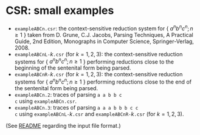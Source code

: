 # CSR: small examples

- <code>exampleABCn.csr</code>: the context-sensitive reduction system for { $a^nb^nc^n;n\ge1$ } taken from D. Grune, C.J. Jacobs, Parsing Techniques, A Practical Guide, 2nd Edition, Monographs in Computer Science, Springer-Verlag, 2008.
- <code>exampleABCnL-</code>$k$<code>.csr</code> (for $k=1,2,3$): the context-sensitive reduction systems for { $a^nb^nc^n;n\ge1$ } performing reductions close to the beginning of the sentenital form being parsed.
- <code>exampleABCnR-</code>$k$<code>.csr</code> (for $k=1,2,3$): the context-sensitive reduction systems for { $a^nb^nc^n;n\ge1$ } performing reductions close to the end of the sentenital form being parsed.
- <code>exampleABCn.2</code>: traces of parsing <code>a a b b c c</code> using <code>exampleABCn.csr</code>.
- <code>exampleABCn.3</code>: traces of parsing <code>a a a b b b c c c</code> using <code>exampleABCnL-</code>$k$<code>.csr</code> and <code>exampleABCnR-</code>$k$<code>.csr</code> (for $k=1,2,3$).

(See [README](https://github.com/slivnik/CSR/blob/main/src/README.md) regarding the input file format.)
